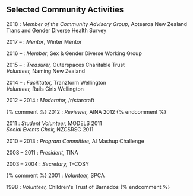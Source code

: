 ## Selected Community Activities

2018
: _Member of the Community Advisory Group,_
  Aotearoa New Zealand Trans and Gender Diverse Health Survey

2017 &ndash;
: _Mentor_,
  Winter Mentor

2016 &ndash;
: _Member_,
  Sex & Gender Diverse Working Group

2015 &ndash;
: _Treasurer,_
  Outerspaces Charitable Trust
  <br>
  _Volunteer,_
  Naming New Zealand

2014 &ndash;
: _Facilitator,_
  Tranzform Wellington
  <br>
  _Volunteer,_
  Rails Girls Wellington

2012 &ndash; 2014
: _Moderator,_
  /r/starcraft

{% comment %}
2012
: _Reviewer,_
  AINA 2012
{% endcomment %}

2011
: _Student Volunteer,_
  MODELS 2011
  <br>
  _Social Events Chair,_
  NZCSRSC 2011

2010 &ndash; 2013
: _Program Committee,_
  AI Mashup Challenge

2008 &ndash; 2011
: _President,_
  TINA

2003 &ndash; 2004
: _Secretary,_
  T-COSY

{% comment %}
2001
: _Volunteer,_
  SPCA

1998
: _Volunteer,_
  Children's Trust of Barnados
{% endcomment %}
